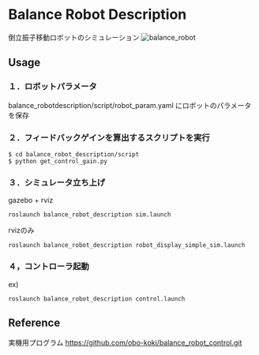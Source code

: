 # Balance Robot Description
倒立振子移動ロボットのシミュレーション
![balance_robot](https://user-images.githubusercontent.com/60743930/104920146-b5a27e80-59da-11eb-8a1b-30fabd63d69b.png)

## Usage


### １．ロボットパラメータ
balance_robotdescription/script/robot_param.yaml にロボットのパラメータを保存

### ２．フィードバックゲインを算出するスクリプトを実行
```
$ cd balance_robot_description/script
$ python get_control_gain.py
```
### ３．シミュレータ立ち上げ   
gazebo + rviz
```
roslaunch balance_robot_description sim.launch
```
rvizのみ   
```
roslaunch balance_robot_description robot_display_simple_sim.launch
```
### ４，コントローラ起動
ex)
```
roslaunch balance_robot_description control.launch
```

## Reference

実機用プログラム
https://github.com/obo-koki/balance_robot_control.git

